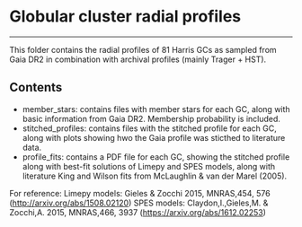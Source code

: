 # Globular cluster radial profiles
-------------------------------------------

This folder contains the radial profiles of 81 Harris GCs as sampled from Gaia DR2 in combination with archival profiles (mainly Trager + HST).

Contents
--------
* member_stars: contains files with member stars for each GC, along with basic information from Gaia DR2. Membership probability is included.
* stitched_profiles: contains files with the stitched profile for each GC, along with plots showing hwo the Gaia profile was sticthed to literature data.
* profile_fits: contains a PDF file for each GC, showing the stitched profile along with best-fit solutions of Limepy and SPES models, along with literature King and Wilson fits from McLaughlin & van der Marel (2005). 

For reference:
Limepy models: Gieles & Zocchi 2015, MNRAS,454, 576 (http://arxiv.org/abs/1508.02120)
SPES models: Claydon,I.,Gieles,M. & Zocchi,A. 2015, MNRAS,466, 3937 (https://arxiv.org/abs/1612.02253)
